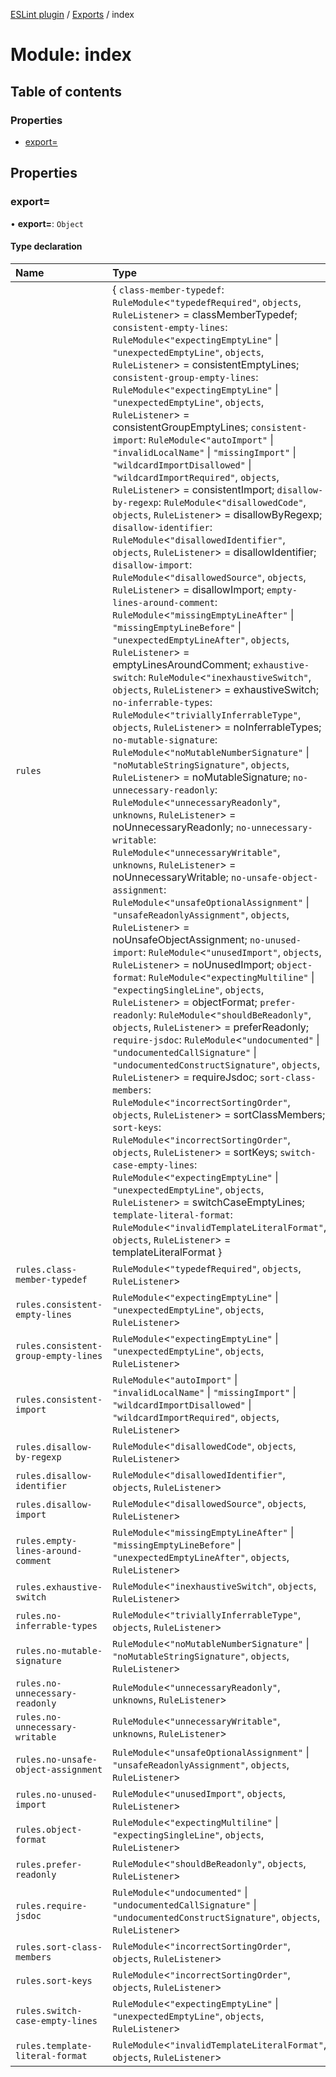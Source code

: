 [ESLint plugin](../index.md) / [Exports](../modules.md) / index

# Module: index

## Table of contents

### Properties

- [export&#x3D;](index.md#export&#x3D;)

## Properties

### export&#x3D;

• **export=**: `Object`

#### Type declaration

| Name | Type |
| :------ | :------ |
| `rules` | { `class-member-typedef`: `RuleModule`<``"typedefRequired"``, `objects`, `RuleListener`\> = classMemberTypedef; `consistent-empty-lines`: `RuleModule`<``"expectingEmptyLine"`` \| ``"unexpectedEmptyLine"``, `objects`, `RuleListener`\> = consistentEmptyLines; `consistent-group-empty-lines`: `RuleModule`<``"expectingEmptyLine"`` \| ``"unexpectedEmptyLine"``, `objects`, `RuleListener`\> = consistentGroupEmptyLines; `consistent-import`: `RuleModule`<``"autoImport"`` \| ``"invalidLocalName"`` \| ``"missingImport"`` \| ``"wildcardImportDisallowed"`` \| ``"wildcardImportRequired"``, `objects`, `RuleListener`\> = consistentImport; `disallow-by-regexp`: `RuleModule`<``"disallowedCode"``, `objects`, `RuleListener`\> = disallowByRegexp; `disallow-identifier`: `RuleModule`<``"disallowedIdentifier"``, `objects`, `RuleListener`\> = disallowIdentifier; `disallow-import`: `RuleModule`<``"disallowedSource"``, `objects`, `RuleListener`\> = disallowImport; `empty-lines-around-comment`: `RuleModule`<``"missingEmptyLineAfter"`` \| ``"missingEmptyLineBefore"`` \| ``"unexpectedEmptyLineAfter"``, `objects`, `RuleListener`\> = emptyLinesAroundComment; `exhaustive-switch`: `RuleModule`<``"inexhaustiveSwitch"``, `objects`, `RuleListener`\> = exhaustiveSwitch; `no-inferrable-types`: `RuleModule`<``"triviallyInferrableType"``, `objects`, `RuleListener`\> = noInferrableTypes; `no-mutable-signature`: `RuleModule`<``"noMutableNumberSignature"`` \| ``"noMutableStringSignature"``, `objects`, `RuleListener`\> = noMutableSignature; `no-unnecessary-readonly`: `RuleModule`<``"unnecessaryReadonly"``, `unknowns`, `RuleListener`\> = noUnnecessaryReadonly; `no-unnecessary-writable`: `RuleModule`<``"unnecessaryWritable"``, `unknowns`, `RuleListener`\> = noUnnecessaryWritable; `no-unsafe-object-assignment`: `RuleModule`<``"unsafeOptionalAssignment"`` \| ``"unsafeReadonlyAssignment"``, `objects`, `RuleListener`\> = noUnsafeObjectAssignment; `no-unused-import`: `RuleModule`<``"unusedImport"``, `objects`, `RuleListener`\> = noUnusedImport; `object-format`: `RuleModule`<``"expectingMultiline"`` \| ``"expectingSingleLine"``, `objects`, `RuleListener`\> = objectFormat; `prefer-readonly`: `RuleModule`<``"shouldBeReadonly"``, `objects`, `RuleListener`\> = preferReadonly; `require-jsdoc`: `RuleModule`<``"undocumented"`` \| ``"undocumentedCallSignature"`` \| ``"undocumentedConstructSignature"``, `objects`, `RuleListener`\> = requireJsdoc; `sort-class-members`: `RuleModule`<``"incorrectSortingOrder"``, `objects`, `RuleListener`\> = sortClassMembers; `sort-keys`: `RuleModule`<``"incorrectSortingOrder"``, `objects`, `RuleListener`\> = sortKeys; `switch-case-empty-lines`: `RuleModule`<``"expectingEmptyLine"`` \| ``"unexpectedEmptyLine"``, `objects`, `RuleListener`\> = switchCaseEmptyLines; `template-literal-format`: `RuleModule`<``"invalidTemplateLiteralFormat"``, `objects`, `RuleListener`\> = templateLiteralFormat } |
| `rules.class-member-typedef` | `RuleModule`<``"typedefRequired"``, `objects`, `RuleListener`\> |
| `rules.consistent-empty-lines` | `RuleModule`<``"expectingEmptyLine"`` \| ``"unexpectedEmptyLine"``, `objects`, `RuleListener`\> |
| `rules.consistent-group-empty-lines` | `RuleModule`<``"expectingEmptyLine"`` \| ``"unexpectedEmptyLine"``, `objects`, `RuleListener`\> |
| `rules.consistent-import` | `RuleModule`<``"autoImport"`` \| ``"invalidLocalName"`` \| ``"missingImport"`` \| ``"wildcardImportDisallowed"`` \| ``"wildcardImportRequired"``, `objects`, `RuleListener`\> |
| `rules.disallow-by-regexp` | `RuleModule`<``"disallowedCode"``, `objects`, `RuleListener`\> |
| `rules.disallow-identifier` | `RuleModule`<``"disallowedIdentifier"``, `objects`, `RuleListener`\> |
| `rules.disallow-import` | `RuleModule`<``"disallowedSource"``, `objects`, `RuleListener`\> |
| `rules.empty-lines-around-comment` | `RuleModule`<``"missingEmptyLineAfter"`` \| ``"missingEmptyLineBefore"`` \| ``"unexpectedEmptyLineAfter"``, `objects`, `RuleListener`\> |
| `rules.exhaustive-switch` | `RuleModule`<``"inexhaustiveSwitch"``, `objects`, `RuleListener`\> |
| `rules.no-inferrable-types` | `RuleModule`<``"triviallyInferrableType"``, `objects`, `RuleListener`\> |
| `rules.no-mutable-signature` | `RuleModule`<``"noMutableNumberSignature"`` \| ``"noMutableStringSignature"``, `objects`, `RuleListener`\> |
| `rules.no-unnecessary-readonly` | `RuleModule`<``"unnecessaryReadonly"``, `unknowns`, `RuleListener`\> |
| `rules.no-unnecessary-writable` | `RuleModule`<``"unnecessaryWritable"``, `unknowns`, `RuleListener`\> |
| `rules.no-unsafe-object-assignment` | `RuleModule`<``"unsafeOptionalAssignment"`` \| ``"unsafeReadonlyAssignment"``, `objects`, `RuleListener`\> |
| `rules.no-unused-import` | `RuleModule`<``"unusedImport"``, `objects`, `RuleListener`\> |
| `rules.object-format` | `RuleModule`<``"expectingMultiline"`` \| ``"expectingSingleLine"``, `objects`, `RuleListener`\> |
| `rules.prefer-readonly` | `RuleModule`<``"shouldBeReadonly"``, `objects`, `RuleListener`\> |
| `rules.require-jsdoc` | `RuleModule`<``"undocumented"`` \| ``"undocumentedCallSignature"`` \| ``"undocumentedConstructSignature"``, `objects`, `RuleListener`\> |
| `rules.sort-class-members` | `RuleModule`<``"incorrectSortingOrder"``, `objects`, `RuleListener`\> |
| `rules.sort-keys` | `RuleModule`<``"incorrectSortingOrder"``, `objects`, `RuleListener`\> |
| `rules.switch-case-empty-lines` | `RuleModule`<``"expectingEmptyLine"`` \| ``"unexpectedEmptyLine"``, `objects`, `RuleListener`\> |
| `rules.template-literal-format` | `RuleModule`<``"invalidTemplateLiteralFormat"``, `objects`, `RuleListener`\> |
